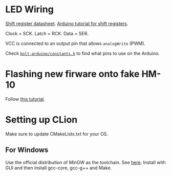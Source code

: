 # LED Wiring

[Shift register datasheet](http://www.ti.com/lit/ds/symlink/sn74hc595.pdf). [Arduino tutorial for shift registers](https://www.arduino.cc/en/tutorial/ShiftOut).

Clock = SCK. Latch = RCK. Data = SER. 

VCC is connected to an output pin that allows `analogWrite` (PWM).

Check [`bolt-arduino/constants.h`](bolt-arduino/constants.h) to find what pins to use on the Arduino.

# Flashing new firware onto fake HM-10

Follow [this tutorial](https://blog.yavilevich.com/2018/04/should-you-throw-away-your-cc41-hm-10-clones-now-that-android-8-is-here/).

# Setting up CLion 

Make sure to update CMakeLists.txt for your OS.

## For Windows

Use the official distribution of MinGW as the toolchain. See [here](http://mingw.org/wiki/Getting_Started). Install with GUI and then install gcc-core, gcc-g++ and Make.

